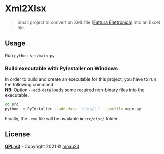 # Xml2Xlsx

> Small project to convert an XML file
> ([Fattura Elettronica](https://www.agid.gov.it/it/piattaforme/fatturazione-elettronica))
> into an Excel file.

## Usage

Run `python src/main.py`

### Build executable with PyInstaller on Windows

In order to build and create an executable for this project, you have to run the following command.\
**NB**: Option `--add-data` loads some required non-binary files into the executable.

```bash
cd src
python -m PyInstaller --add-data 'files/;.' --onefile main.py
```

Finally, the `.exe` file will be available in `src/dist/` folder.

## License

**[GPL v3](https://www.gnu.org/licenses/gpl-3.0)** - Copyright 2021 &copy; [mnau23](https://mnau23.github.io/)

